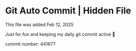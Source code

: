 # Git Auto Commit | Hidden File

This file was added Feb 12, 2025

Just for fun and keeping my daily git commit active 🤪

commit number: 441677
